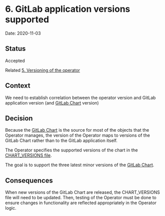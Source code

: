 # 6. GitLab application versions supported

Date: 2020-11-03

## Status

Accepted

Related [5. Versioning of the operator](0005-versioning-of-the-operator.md)

## Context

We need to establish correlation between the operator version and GitLab application version (and [GitLab Chart](https://gitlab.com/gitlab-org/charts/gitlab) version)

## Decision

Because the [GitLab Chart](https://gitlab.com/gitlab-org/charts/gitlab) is the source
for most of the objects that the Operator manages, the version of the Operator maps to
versions of the GitLab Chart rather than to the GitLab application itself.

The Operator specifies the supported versions of the chart in the
[CHART_VERSIONS file](../CHART_VERSIONS).

The goal is to support the three latest minor versions of the
[GitLab Chart](https://gitlab.com/gitlab-org/charts/gitlab).

## Consequences

When new versions of the GitLab Chart are released, the CHART_VERSIONS file
will need to be updated. Then, testing of the Operator must be done to ensure
changes in functionality are reflected appropriately in the Operator logic.
